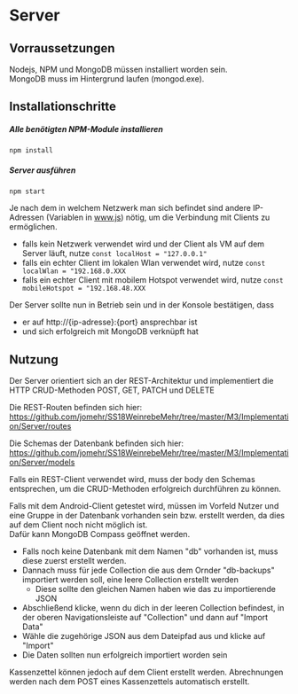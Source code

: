 # Server

## Vorraussetzungen
Nodejs, NPM und MongoDB müssen installiert worden sein.  
MongoDB muss im Hintergrund laufen (mongod.exe).
## Installationschritte

##### Alle benötigten NPM-Module installieren
```
npm install
```
##### Server ausführen
```
npm start
```
Je nach dem in welchem Netzwerk man sich befindet sind andere IP-Adressen (Variablen in www.js) nötig, um die Verbindung mit Clients zu ermöglichen.
* falls kein Netzwerk verwendet wird und der Client als VM auf dem Server läuft, nutze ```const localHost = "127.0.0.1"```
* falls ein echter Client im lokalen Wlan verwendet wird, nutze ```const localWlan = "192.168.0.XXX```
* falls ein echter Client mit mobilem Hotspot verwendet wird, nutze ```const mobileHotspot = "192.168.48.XXX```

Der Server sollte nun in Betrieb sein und in der Konsole bestätigen, dass
* er auf http://{ip-adresse}:{port} ansprechbar ist
* und sich erfolgreich mit MongoDB verknüpft hat

## Nutzung
Der Server orientiert sich an der REST-Architektur und implementiert die HTTP CRUD-Methoden POST, GET, PATCH und DELETE  

Die REST-Routen befinden sich hier:
https://github.com/jomehr/SS18WeinrebeMehr/tree/master/M3/Implementation/Server/routes  

Die Schemas der Datenbank befinden sich hier:
https://github.com/jomehr/SS18WeinrebeMehr/tree/master/M3/Implementation/Server/models   

Falls ein REST-Client verwendet wird, muss der body den Schemas entsprechen, um die CRUD-Methoden erfolgreich durchführen zu können.  

Falls mit dem Android-Client getestet wird, müssen im Vorfeld Nutzer und eine Gruppe in der Datenbank vorhanden sein bzw. erstellt werden, da dies auf dem Client noch nicht möglich ist.  
Dafür kann MongoDB Compass geöffnet werden. 
* Falls noch keine Datenbank mit dem Namen "db" vorhanden ist, muss diese zuerst erstellt werden.
* Dannach muss für jede Collection die aus dem Ornder "db-backups" importiert werden soll, eine leere Collection erstellt werden
    * Diese sollte den gleichen Namen haben wie das zu importierende JSON
* Abschließend klicke, wenn du dich in der leeren Collection befindest, in der oberen Navigationsleiste auf "Collection" und dann auf "Import Data"
* Wähle die zugehörige JSON aus dem Dateipfad aus und klicke auf "Import"
* Die Daten sollten nun erfolgreich importiert worden sein

Kassenzettel können jedoch auf dem Client erstellt werden. Abrechnungen werden nach dem POST eines Kassenzettels automatisch erstellt.